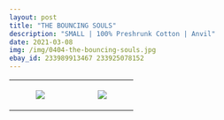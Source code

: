 ```yaml
---
layout: post
title: "THE BOUNCING SOULS"
description: "SMALL | 100% Preshrunk Cotton | Anvil"
date: 2021-03-08
img: /img/0404-the-bouncing-souls.jpg
ebay_id: 233989913467 233925078152
---
```




<table style="width:100%;"><tr><td style="vertical-align:top;">
      <figure class="tmblr-full" data-orig-height="2048" data-orig-width="1365" data-orig-src="https://concertshirts.netlify.app/shirts/0404/0404-01.jpg"><img src="https://64.media.tumblr.com/af292e2f4e47043b07b48407e734c08f/a73fddc50b360ce0-eb/s540x810/54f10d88a605c2f577b7782a3243f327fce76f71.jpg" data-orig-height="2048" data-orig-width="1365" data-orig-src="https://concertshirts.netlify.app/shirts/0404/0404-01.jpg"/></figure></td>
    <td style="vertical-align:top;">
      <figure class="tmblr-full" data-orig-height="2048" data-orig-width="1365" data-orig-src="https://concertshirts.netlify.app/shirts/0404/0404-02.jpg"><img src="https://64.media.tumblr.com/79e4ec0618d63324ff948c2b0b1fd270/a73fddc50b360ce0-be/s540x810/abd23fdbbb00b901b3d9ebc5cf8346e5e63bcb76.jpg" data-orig-height="2048" data-orig-width="1365" data-orig-src="https://concertshirts.netlify.app/shirts/0404/0404-02.jpg"/></figure></td>
  </tr></table>
